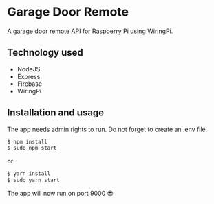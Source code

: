 # Garage Door Remote

A garage door remote API for Raspberry Pi using WiringPi.

## Technology used

  - NodeJS
  - Express
  - Firebase
  - WiringPi

## Installation and usage
The app needs admin rights to run.
Do not forget to create an .env file.

```sh
$ npm install
$ sudo npm start
```
or
```sh
$ yarn install
$ sudo yarn start
```

The app will now run on port 9000 😎
